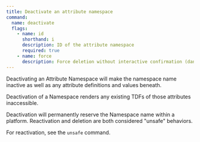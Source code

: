 ```yaml
---
title: Deactivate an attribute namespace
command:
  name: deactivate
  flags:
    - name: id
      shorthand: i
      description: ID of the attribute namespace
      required: true
    - name: force
      description: Force deletion without interactive confirmation (dangerous)
---
```


Deactivating an Attribute Namespace will make the namespace name inactive as well as any attribute definitions and values beneath.

Deactivation of a Namespace renders any existing TDFs of those attributes inaccessible.

Deactivation will permanently reserve the Namespace name within a platform. Reactivation and deletion are both considered "unsafe"
behaviors.

For reactivation, see the `unsafe` command.
